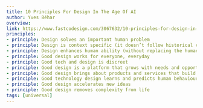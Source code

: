 ```yaml
---
title: 10 Principles For Design In The Age Of AI
author: Yves Béhar
overview:
link: https://www.fastcodesign.com/3067632/10-principles-for-design-in-the-age-of-ai
principles:
- principle: Design solves an important human problem
- principle: Design is context specific (it doesn’t follow historical cliches)
- principle: Design enhances human ability (without replacing the human)
- principle: Good design works for everyone, everyday
- principle: Good tech and design is discreet
- principle: Good design is a platform that grows with needs and opportunities
- principle: Good design brings about products and services that build long-term relationships (but don’t create emotional dependency)
- principle: Good technology design learns and predicts human behaviour
- principle: Good design accelerates new ideas
- principle: Good design removes complexity from life
tags: [universal]
---
```

